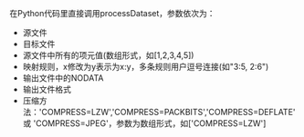 
在Python代码里直接调用processDataset，参数依次为：
- 源文件
- 目标文件
- 源文件中所有的项元值(数组形式，如[1,2,3,4,5])
- 映射规则，x修改为y表示为x:y，多条规则用户逗号连接(如"3:5, 2:6")
- 输出文件中的NODATA
- 输出文件格式
- 压缩方法：'COMPRESS=LZW','COMPRESS=PACKBITS','COMPRESS=DEFLATE' 或 'COMPRESS=JPEG'，参数为数组形式，如['COMPRESS=LZW']


